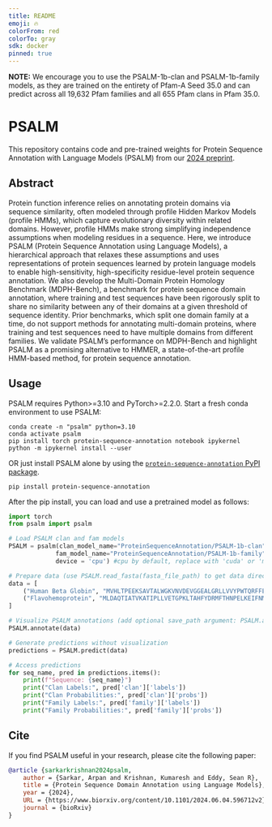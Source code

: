 ```yaml
---
title: README
emoji: 🔥
colorFrom: red
colorTo: gray
sdk: docker
pinned: true
---
```

**NOTE:** We encourage you to use the PSALM-1b-clan and PSALM-1b-family models, as they are trained on the entirety of Pfam-A Seed 35.0 and can predict across all 19,632 Pfam families and all 655 Pfam clans in Pfam 35.0.

# PSALM
This repository contains code and pre-trained weights for Protein Sequence Annotation with Language Models (PSALM) from our [2024 preprint](https://www.biorxiv.org/content/10.1101/2024.06.04.596712v2).

## Abstract
Protein function inference relies on annotating protein domains via sequence similarity, often modeled through profile Hidden Markov Models (profile HMMs), which capture evolutionary diversity within related domains. However, profile HMMs make strong simplifying independence assumptions when modeling residues in a sequence. Here, we introduce PSALM (Protein Sequence Annotation using Language Models), a hierarchical approach that relaxes these assumptions and uses representations of protein sequences learned by protein language models to enable high-sensitivity, high-specificity residue-level protein sequence annotation. We also develop the Multi-Domain Protein Homology Benchmark (MDPH-Bench), a benchmark for protein sequence domain annotation, where training and test sequences have been rigorously split to share no similarity between any of their domains at a given threshold of sequence identity. Prior benchmarks, which split one domain family at a time, do not support methods for annotating multi-domain proteins, where training and test sequences need to have multiple domains from different families. We validate PSALM’s performance on MDPH-Bench and highlight PSALM as a promising alternative to HMMER, a state-of-the-art profile HMM-based method, for protein sequence annotation.
## Usage
PSALM requires Python>=3.10 and PyTorch>=2.2.0. Start a fresh conda environment to use PSALM:

```
conda create -n "psalm" python=3.10
conda activate psalm
pip install torch protein-sequence-annotation notebook ipykernel
python -m ipykernel install --user
```

OR just install PSALM alone by using the [`protein-sequence-annotation` PyPI package](https://pypi.org/project/protein-sequence-annotation/#description). 
```
pip install protein-sequence-annotation
```

After the pip install, you can load and use a pretrained model as follows:
```python
import torch
from psalm import psalm

# Load PSALM clan and fam models
PSALM = psalm(clan_model_name="ProteinSequenceAnnotation/PSALM-1b-clan",
             fam_model_name="ProteinSequenceAnnotation/PSALM-1b-family",
             device = 'cpu') #cpu by default, replace with 'cuda' or 'mps' as needed

# Prepare data (use PSALM.read_fasta(fasta_file_path) to get data directly from a FASTA file)
data = [
    ("Human Beta Globin", "MVHLTPEEKSAVTALWGKVNVDEVGGEALGRLLVVYPWTQRFFESFGDLSTPDAVMGNPKVKAHGKKVLGAFSDGLAHLDNLKGTFATLSELHCDKLHVDPENFRLLGNVLVCVLAHHFGKEFTPPVQAAYQKVVAGVANALAHKYH"),
    ("Flavohemoprotein", "MLDAQTIATVKATIPLLVETGPKLTAHFYDRMFTHNPELKEIFNMSNQRNGDQREALFNAIAAYASNIENLPALLPAVEKIAQKHTSFQIKPEQYNIVGEHLLATLDEMFSPGQEVLDAWGKAYGVLANVFINREAEIYNENASKAGGWEGTRDFRIVAKTPRSALITSFELEPVDGGAVAEYRPGQYLGVWLKPEGFPHQEIRQYSLTRKPDGKGYRIAVKREEGGQVSNWLHNHANVGDVVKLVAPAGDFFMAVADDTPVTLISAGVGQTPMLAMLDTLAKAGHTAQVNWFHAAENGDVHAFADEVKELGQSLPRFTAHTWYRQPSEADRAKGQFDSEGLMDLSKLEGAFSDPTMQFYLCGPVGFMQFTAKQLVDLGVKQENIHYECFGPHKVL")
]

# Visualize PSALM annotations (add optional save_path argument: PSALM.annotate(data,save_path="save_folder")
PSALM.annotate(data)

# Generate predictions without visualization
predictions = PSALM.predict(data)

# Access predictions
for seq_name, pred in predictions.items():
    print(f"Sequence: {seq_name}")
    print("Clan Labels:", pred['clan']['labels'])
    print("Clan Probabilities:", pred['clan']['probs'])
    print("Family Labels:", pred['family']['labels'])
    print("Family Probabilities:", pred['family']['probs'])
```

## Cite
If you find PSALM useful in your research, please cite the following paper:
```bibtex
@article {sarkarkrishnan2024psalm,
	author = {Sarkar, Arpan and Krishnan, Kumaresh and Eddy, Sean R},
	title = {Protein Sequence Domain Annotation using Language Models},
	year = {2024},
	URL = {https://www.biorxiv.org/content/10.1101/2024.06.04.596712v2},
	journal = {bioRxiv}
}

```

